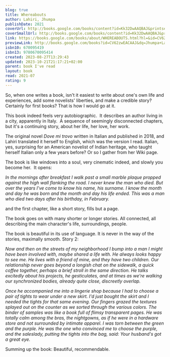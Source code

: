 ```yaml
---
blog: true
title: Whereabouts
author: Lahiri, Jhumpa
publishDate: 2021
coverUrl: http://books.google.com/books/content?id=Kk32DwAAQBAJ&printsec=frontcover&img=1&zoom=1&edge=curl&source=gbs_api
coverSmallUrl: http://books.google.com/books/content?id=Kk32DwAAQBAJ&printsec=frontcover&img=1&zoom=5&edge=curl&source=gbs_api
link: https://books.google.com/books/about/WHEREABOUTS.html?hl=&id=CV62zwEACAAJ
previewLink: http://books.google.com/books?id=CV62zwEACAAJ&dq=Jhumpa+Lahiri,+Whereabouts&hl=&as_pt=BOOKS&cd=1&source=gbs_api
isbn10: 670095419
isbn13: 9780670095414
created: 2023-08-27T13:29:43
updated: 2023-10-21T21:17:21+02:00
parent: book I've read
layout: book
read: 2021-07
rating: 9
---
```

  
So, when one writes a book, isn't it easiest to write about one's own life and experiences, add some novelists' liberties, and make a credible story? Certainly for first books? That is how I would go at it.  
  
This book indeed feels very autobiographic.  It describes an author living in a city, apparently in Italy.  A sequence of seemingly disconnected chapters, but it's a continuing story, about her life, her love, her work.    
  
The original novel _Dove mi trovo_ written in Italian and published in 2018, and Lahiri translated it herself to English, which was the version I read. Italian, yes, surprising for an American novelist of Indian heritage, who taught herself Italian only a few years before? Or so I gather from her Wiki page.  
  
The book is like windows into a soul, very cinematic indeed, and slowly you become her.  It opens:  
  
_In the mornings after breakfast I walk past a small marble plaque propped against the high wall flanking the road. I never knew the man who died. But over the years I've come to know his name, his surname. I know the month and day he was born and the month and day his life ended. This was a man who died two days after his birthday, in February._  
  
and the first chapter, like a short story, fills but a page.  
  
The book goes on with many shorter or longer stories. All connected, all describing the main character's life, surroundings, people.  
  
The book is beautiful in its use of language. It is never in the way of the stories, maximally smooth. Story 2:  
  
_Now and then on the streets of my neighborhood I bump into a man I might have been involved with, maybe shared a life with. He always looks happy to see me. He lives with a friend of mine, and they have two children. Our relationship never goes beyond a longish chat on the sidewalk, a quick coffee together, perhaps a brief stroll in the same direction. He talks excitedly about his projects, he gesticulates, and at times as we're walking our synchronized bodies, already quite close, discreetly overlap._  
  
_Once he accompanied me into a lingerie shop because I had to choose a pair of tights to wear under a new skirt. I'd just bought the skirt and I needed the tights for that same evening. Our fingers grazed the textures splayed out on the counter as we sorted through the various colors. The binder of samples was like a book full of flimsy transparent pages. He was totally calm among the bras, the nightgowns, as if he were in a hardware store and not surrounded by intimate apparel. I was torn between the green and the purple. He was the one who convinced me to choose the purple, and the saleslady, putting the tights into the bag, said: Your husband's got a great eye._  
  
Summing up the book: Beautiful, recommendable.